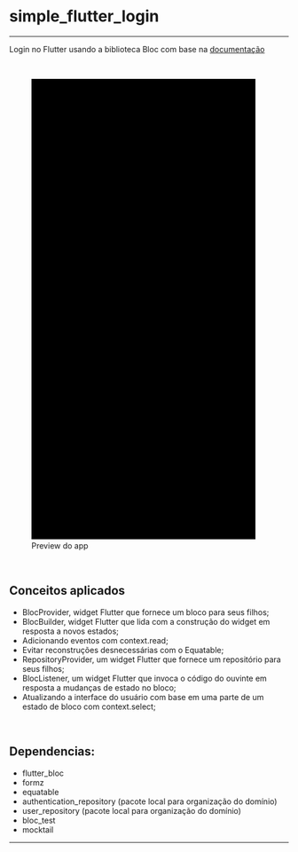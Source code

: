 # simple_flutter_login




____


Login no Flutter usando a biblioteca Bloc com base na [documentação](https://bloclibrary.dev/#/flutterlogintutorial)

<br/>

<figure>
  <img src="simple_flutter_login.gif" alt="preview do app">
  <figcaption>Preview do app</figcaption>
</figure>

<br/>

## Conceitos aplicados

- BlocProvider, widget Flutter que fornece um bloco para seus filhos;
- BlocBuilder, widget Flutter que lida com a construção do widget em resposta a novos estados;
- Adicionando eventos com context.read;
- Evitar reconstruções desnecessárias com o Equatable;
- RepositoryProvider, um widget Flutter que fornece um repositório para seus filhos;
- BlocListener, um widget Flutter que invoca o código do ouvinte em resposta a mudanças de estado no bloco;
- Atualizando a interface do usuário com base em uma parte de um estado de bloco com context.select;

<br/>

## Dependencias:

- flutter_bloc
- formz
- equatable
- authentication_repository (pacote local para organização do domínio)
- user_repository (pacote local para organização do domínio)
- bloc_test
- mocktail

____




